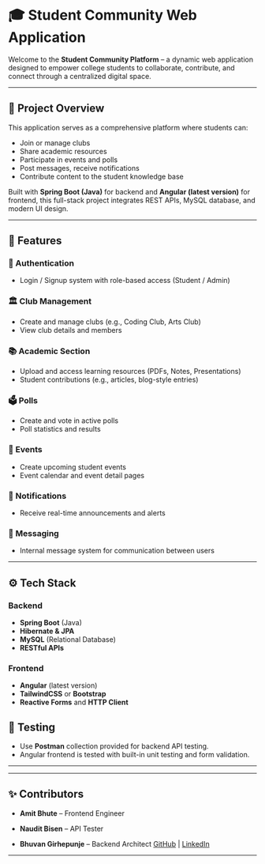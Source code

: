 # 🎓 Student Community Web Application

Welcome to the **Student Community Platform** – a dynamic web application designed to empower college students to collaborate, contribute, and connect through a centralized digital space.

---

## 🚀 Project Overview

This application serves as a comprehensive platform where students can:
- Join or manage clubs
- Share academic resources
- Participate in events and polls
- Post messages, receive notifications
- Contribute content to the student knowledge base

Built with **Spring Boot (Java)** for backend and **Angular (latest version)** for frontend, this full-stack project integrates REST APIs, MySQL database, and modern UI design.

---

## 🧠 Features

### 👤 Authentication
- Login / Signup system with role-based access (Student / Admin)

### 🏛️ Club Management
- Create and manage clubs (e.g., Coding Club, Arts Club)
- View club details and members

### 📚 Academic Section
- Upload and access learning resources (PDFs, Notes, Presentations)
- Student contributions (e.g., articles, blog-style entries)

### 🗳️ Polls
- Create and vote in active polls
- Poll statistics and results

### 📅 Events
- Create upcoming student events
- Event calendar and event detail pages

### 🔔 Notifications
- Receive real-time announcements and alerts

### 💬 Messaging
- Internal message system for communication between users

---

## ⚙️ Tech Stack

### Backend
- **Spring Boot** (Java)
- **Hibernate & JPA**
- **MySQL** (Relational Database)
- **RESTful APIs**

### Frontend
- **Angular** (latest version)
- **TailwindCSS** or **Bootstrap**
- **Reactive Forms** and **HTTP Client**

## 🧪 Testing

- Use **Postman** collection provided for backend API testing.
- Angular frontend is tested with built-in unit testing and form validation.

---

---

## ✨ Contributors

- **Amit Bhute** – Frontend Engineer  

- **Naudit Bisen** – API Tester

- **Bhuvan Girhepunje** – Backend Architect
  [GitHub](https://github.com/bjg2003) | [LinkedIn](https://linkedin.com/in/bhuvangirhepunje)

---

